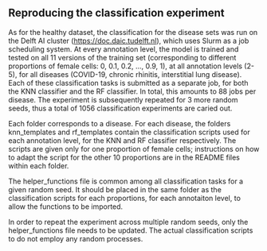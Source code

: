 ## Reproducing the classification experiment
As for the healthy dataset, the classification for the disease sets was run on the Delft AI cluster (https://doc.daic.tudelft.nl), which uses Slurm as a job scheduling system. At every annotation level, the model is trained and tested on all 11 versions of the training set (corresponding to different proportions of female cells: 0, 0.1, 0.2, ..., 0.9, 1), at all annotation levels (2-5), for all diseases (COVID-19, chronic rhinitis, interstitial lung disease). Each of these classification tasks is submitted as a separate job, for both the KNN classifier and the RF classifier. In total, this amounts to 88 jobs per disease. The experiment is subsequently repeated for 3 more random seeds, thus a total of 1056 classification experiments are caried out. <br>

Each folder corresponds to a disease. For each disease, the folders knn_templates and rf_templates contain the classification scripts used for each annotation level, for the KNN and RF classifier respectively. The scripts are given only for one proportion of female cells; instructions on how to adapt the script for the other 10 proportions are in the README files within each folder. <br>

The helper_functions file is common among all classification tasks for a given random seed. It should be placed in the same folder as the classification scripts for each proportions, for each annotaiton level, to allow the functions to be imported. <br>

In order to repeat the experiment across multiple random seeds, only the helper_functions file needs to be updated. The actual classification scripts to do not employ any random processes. <br>